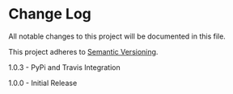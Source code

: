 # Change Log

All notable changes to this project will be documented in this file.

This project adheres to [Semantic Versioning](http://semver.org/).

1.0.3 - PyPi and Travis Integration

1.0.0 - Initial Release
